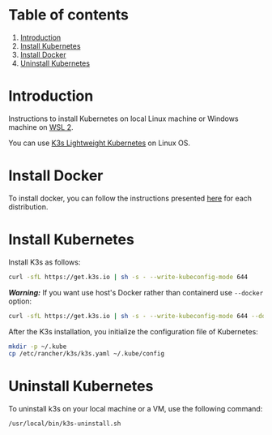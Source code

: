 # Table of contents

1. [Introduction](#introduction)
2. [Install Kubernetes](#install-kubernetes)
3. [Install Docker](#install-docker)
4. [Uninstall Kubernetes](#uninstall-kubernetes)

# Introduction <a name="introduction"></a>

Instructions to install Kubernetes on local Linux machine or Windows machine on [WSL 2](./wsl2.md).

You can use [K3s Lightweight Kubernetes](https://rancher.com/docs/k3s/latest/en/) on Linux OS.

# Install Docker <a name="install-docker"></a>

To install docker, you can follow the instructions presented [here](https://docs.docker.com/engine/install/) for each
distribution.

# Install Kubernetes <a name="install-kubernetes"></a>

Install K3s as follows:

```bash
curl -sfL https://get.k3s.io | sh -s - --write-kubeconfig-mode 644
```

***Warning:*** If you want use host's Docker rather than containerd use `--docker` option:

```bash
curl -sfL https://get.k3s.io | sh -s - --write-kubeconfig-mode 644 --docker
```

After the K3s installation, you initialize the configuration file of Kubernetes:

```bash
mkdir -p ~/.kube
cp /etc/rancher/k3s/k3s.yaml ~/.kube/config
```

# Uninstall Kubernetes <a name="uninstall-kubernetes"></a>

To uninstall k3s on your local machine or a VM, use the following command:

```bash
/usr/local/bin/k3s-uninstall.sh
```
